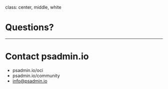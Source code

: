 class: center, middle, white

# Questions?

---

# Contact psadmin.io

* psadmin.io/oci
* psadmin.io/community
* info@psadmin.io